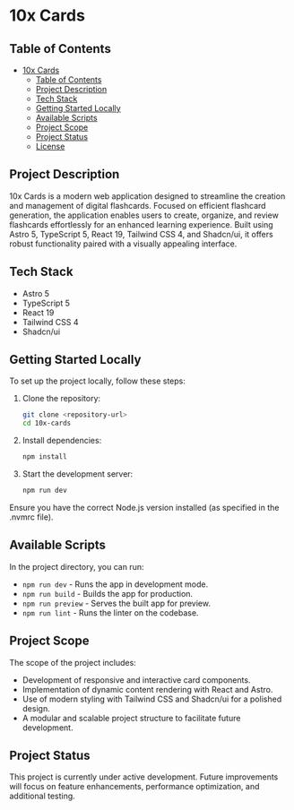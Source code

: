 # 10x Cards

## Table of Contents
- [10x Cards](#10x-cards)
  - [Table of Contents](#table-of-contents)
  - [Project Description](#project-description)
  - [Tech Stack](#tech-stack)
  - [Getting Started Locally](#getting-started-locally)
  - [Available Scripts](#available-scripts)
  - [Project Scope](#project-scope)
  - [Project Status](#project-status)
  - [License](#license)

## Project Description
10x Cards is a modern web application designed to streamline the creation and management of digital flashcards. Focused on efficient flashcard generation, the application enables users to create, organize, and review flashcards effortlessly for an enhanced learning experience. Built using Astro 5, TypeScript 5, React 19, Tailwind CSS 4, and Shadcn/ui, it offers robust functionality paired with a visually appealing interface.

## Tech Stack
- Astro 5
- TypeScript 5
- React 19
- Tailwind CSS 4
- Shadcn/ui

## Getting Started Locally
To set up the project locally, follow these steps:

1. Clone the repository:
   ```bash
   git clone <repository-url>
   cd 10x-cards
   ```

2. Install dependencies:
   ```bash
   npm install
   ```

3. Start the development server:
   ```bash
   npm run dev
   ```

Ensure you have the correct Node.js version installed (as specified in the .nvmrc file).

## Available Scripts
In the project directory, you can run:

- `npm run dev` - Runs the app in development mode.
- `npm run build` - Builds the app for production.
- `npm run preview` - Serves the built app for preview.
- `npm run lint` - Runs the linter on the codebase.

## Project Scope
The scope of the project includes:
- Development of responsive and interactive card components.
- Implementation of dynamic content rendering with React and Astro.
- Use of modern styling with Tailwind CSS and Shadcn/ui for a polished design.
- A modular and scalable project structure to facilitate future development.

## Project Status
This project is currently under active development. Future improvements will focus on feature enhancements, performance optimization, and additional testing.


